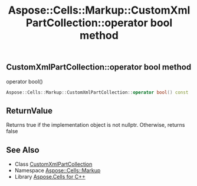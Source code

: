 ﻿---
title: Aspose::Cells::Markup::CustomXmlPartCollection::operator bool method
linktitle: operator bool
second_title: Aspose.Cells for C++ API Reference
description: 'Aspose::Cells::Markup::CustomXmlPartCollection::operator bool method. operator bool() in C++.'
type: docs
weight: 400
url: /cpp/aspose.cells.markup/customxmlpartcollection/operator_bool/
---
## CustomXmlPartCollection::operator bool method


operator bool()

```cpp
Aspose::Cells::Markup::CustomXmlPartCollection::operator bool() const
```


## ReturnValue

Returns true if the implementation object is not nullptr. Otherwise, returns false

## See Also

* Class [CustomXmlPartCollection](../)
* Namespace [Aspose::Cells::Markup](../../)
* Library [Aspose.Cells for C++](../../../)
